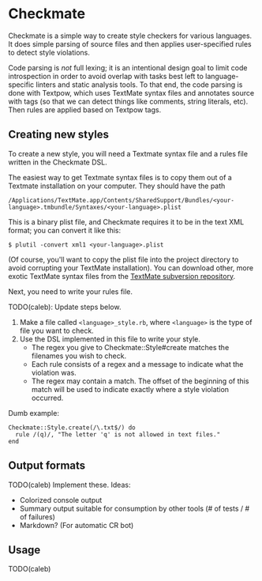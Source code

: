 Checkmate
=========

Checkmate is a simple way to create style checkers for various languages. It does simple parsing of source
files and then applies user-specified rules to detect style violations.

Code parsing is *not* full lexing; it is an intentional design goal to limit code introspection in order to
avoid overlap with tasks best left to language-specific linters and static analysis tools. To that end, the
code parsing is done with Textpow, which uses TextMate syntax files and annotates source with tags (so that we
can detect things like comments, string literals, etc). Then rules are applied based on Textpow tags.

Creating new styles
-------------------

To create a new style, you will need a Textmate syntax file and a rules file written in the Checkmate DSL.

The easiest way to get Textmate syntax files is to copy them out of a Textmate installation on your computer.
They should have the path

    /Applications/TextMate.app/Contents/SharedSupport/Bundles/<your-language>.tmbundle/Syntaxes/<your-language>.plist

This is a binary plist file, and Checkmate requires it to be in the text XML format; you can convert it like this:

    $ plutil -convert xml1 <your-language>.plist

(Of course, you'll want to copy the plist file into the project directory to avoid corrupting your TextMate
installation). You can download other, more exotic TextMate syntax files from the [TextMate subversion
repository](http://svn.textmate.org/trunk/Bundles/).

Next, you need to write your rules file.

TODO(caleb): Update steps below.

1. Make a file called `<language>_style.rb`, where `<language>` is the type of file you want to check.
2. Use the DSL implemented in this file to write your style.
   * The regex you give to Checkmate::Style#create matches the filenames you wish to check.
   * Each rule consists of a regex and a message to indicate what the violation was.
   * The regex may contain a match. The offset of the beginning of this match will be used to indicate
     exactly where a style violation occurred.

Dumb example:

    Checkmate::Style.create(/\.txt$/) do
      rule /(q)/, "The letter 'q' is not allowed in text files."
    end

Output formats
--------------

TODO(caleb) Implement these. Ideas:

* Colorized console output
* Summary output suitable for consumption by other tools (# of tests / # of failures)
* Markdown? (For automatic CR bot)

Usage
-----

TODO(caleb)
